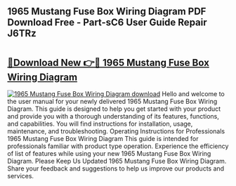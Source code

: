 ## 1965 Mustang Fuse Box Wiring Diagram PDF Download Free - Part-sC6 User Guide Repair J6TRz

# <h2><a href="http://dfhdlw.blite.top/?on=1965+Mustang+Fuse+Box+Wiring+Diagram">🔗Download New 👉🔴 1965 Mustang Fuse Box Wiring Diagram</a></h2>

[![1965 Mustang Fuse Box Wiring Diagram download](https://i.imgur.com/lujVjoI.png)](http://dfhdlw.blite.top/?on=1965+Mustang+Fuse+Box+Wiring+Diagram)
Hello and welcome to the user manual for your newly delivered 1965 Mustang Fuse Box Wiring Diagram. This guide is designed to help you get started with your product and provide you with a thorough understanding of its features, functions, and capabilities. You will find instructions for installation, usage, maintenance, and troubleshooting. Operating Instructions for Professionals 1965 Mustang Fuse Box Wiring Diagram This guide is intended for professionals familiar with product type operation. Experience the efficiency of list of features while using your new 1965 Mustang Fuse Box Wiring Diagram. Please Keep Us Updated 1965 Mustang Fuse Box Wiring Diagram. Share your feedback and suggestions to help us improve our products and services.

